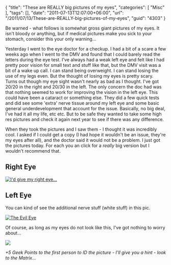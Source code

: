 {
	"title": "These are REALLY big pictures of my eyes",
	"categories": [
		"Misc"
	],
	"tags": [],
	"date": "2011-07-13T12:07:00+06:00",
	"url": "/2011/07/13/These-are-REALLY-big-pictures-of-my-eyes",
	"guid": "4303"
}

Be warned - what follows is somewhat gross giant pictures of my eyes. It isn't bloody or anything, but if medical pictures make you sick to your stomach, consider this your only warning...
<!--more-->
Yesterday I went to the eye doctor for a checkup. I had a bit of a scare a few weeks ago when I went to the DMV and found that I could barely read the letters during the eye test. I've always had a weak left eye and felt like I had pretty poor vision for small text and stuff like that, but the DMV visit was a bit of a wake up call. I can stand being overweight. I can stand losing the use of my legs even. But the thought of losing my eyes is pretty scary. Turns out though my eye sight wasn't nearly as bad as I thought. I've got 20/20 in the right and 20/30 in the left. The only concern the doc had was that nothing seemed to work for improving the vision in the left eye. This could have been a cataract or something else. They did a few quick tests and did see some 'extra' nerve tissue around my left eye and some basic general underdevelopment that account for the issue. Basically, no big deal, I've had it all my life, etc etc. But to be safe they wanted to take some high res pictures and check it again next year to see if there was any difference. 

When they took the pictures and I saw them - I thought it was incredibly cool. I asked if I could get a copy (I had hope it wouldn't be an issue, they're my eyes after all), and the doctor said it would not be a problem. I just got the pictures today. For each you an click for a <i>really</i> big version but I wouldn't recommend that.


<h2>Right Eye</h2>

<a href="http://www.raymondcamden.com/images/eyeballs/right_big.jpg"><img src="https://static.raymondcamden.com/images/cfjedi/eyeballs/right.jpg" title="I'd give my right eye..."></a>

<h2>Left Eye</h2>

You can kind of see the additional nerve stuff (white stuff) in this pic.

<a href="http://www.coldfusionjedi.com/images/eyeballs/left_big.jpg"><img src="https://static.raymondcamden.com/images/cfjedi/eyeballs/left.jpg" title="The Evil Eye"></a>

Of course, as long as my eyes do not look like this, I've got nothing to worry about...

<img src="https://static.raymondcamden.com/images/cfjedi/eye-andeye.jpg" />

<i>+5 Geek Points to the first person to ID the picture - I'll give you a hint - look to the Matrix...</i>